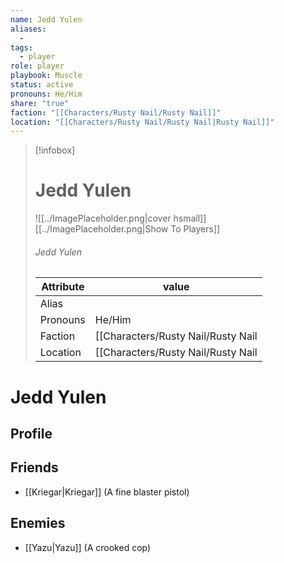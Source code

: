 ```yaml
---
name: Jedd Yulen
aliases:
  - 
tags:
  - player
role: player
playbook: Muscle
status: active
pronouns: He/Him
share: "true"
faction: "[[Characters/Rusty Nail/Rusty Nail]]"
location: "[[Characters/Rusty Nail/Rusty Nail|Rusty Nail]]"
---
```



> [!infobox]
> # Jedd Yulen
> ![[../ImagePlaceholder.png|cover hsmall]]
> [[../ImagePlaceholder.png|Show To Players]]
> ###### Jedd Yulen
> Attribute |  value |
> ---|---|
> Alias | 
> Pronouns | He/Him
> Faction | [[Characters/Rusty Nail/Rusty Nail|Rusty Nail]]
> Location | [[Characters/Rusty Nail/Rusty Nail|Rusty Nail]] |

# Jedd Yulen
## Profile

## Friends
- [[Kriegar|Kriegar]] (A fine blaster pistol)
## Enemies
- [[Yazu|Yazu]] (A crooked cop)
